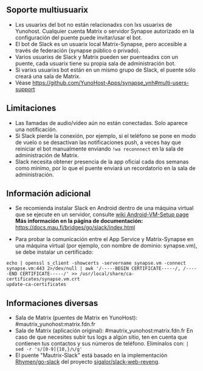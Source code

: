 ## Soporte multiusuarix
* Lxs usuarixs del bot no están relacionadxs con lxs usuarixs de Yunohost. Cualquier cuenta Matrix o servidor Synapse autorizado en la configuración del puente puede invitar/usar el bot.
* El bot de Slack es un usuarix local Matrix-Synapse, pero accesible a través de federación (synapse público o privado).
* Varios usuarixs de Slack y Matrix pueden ser puenteadxs con un puente, cada usuarix tiene su propia sala de administración bot.
* Si varixs usuarixs bot están en un mismo grupo de Slack, el puente sólo creará una sala de Matrix.
* Véase https://github.com/YunoHost-Apps/synapse_ynh#multi-users-support

## Limitaciones
* Las llamadas de audio/vídeo aún no están conectadas. Solo aparece una notificación.
* Si Slack pierde la conexión, por ejemplo, si el teléfono se pone en modo de vuelo o se desactivan las notificaciones push, a veces hay que reiniciar el bot manualmente enviando `!wa reconnnect` en la sala de administración de Matrix.
* Slack necesita obtener presencia de la app oficial cada dos semanas como mínimo, por lo que el puente enviará un recordatorio en la sala de administración.

## Información adicional
* Se recomienda instalar Slack en Android dentro de una máquina virtual que se ejecute en un servidor, consulte [wiki Android-VM-Setup page](https://docs.mau.fi/bridges/go/slack/android-vm-setup.html)
**Más información en la página de documentación:**
  https://docs.mau.fi/bridges/go/slack/index.html

* Para probar la comunicación entre el App Service y Matrix-Synapse en una máquina virtual (por ejemplo, con nombre de dominio: synapse.vm), se debe instalar un certificado:
```
echo | openssl s_client -showcerts -servername synapse.vm -connect synapse.vm:443 2>/dev/null | awk '/-----BEGIN CERTIFICATE-----/, /-----END CERTIFICATE-----/' >> /usr/local/share/ca-certificates/synapse.vm.crt
update-ca-certificates
```

## Informaciones diversas
* Sala de Matrix (puentes de Matrix en YunoHost): #mautrix_yunohost:matrix.fdn.fr
* Sala de Matrix (aplicación original): #mautrix_yunohost:matrix.fdn.fr
  En caso de que necesites subir tus logs a algún sitio, ten en cuenta que contienen tus contactos y sus números de teléfono. Elimínalos con:
  ``| sed -r 's/[0-9]{10,}/📞/g' ``
* El puente "Mautrix-Slack" está basado en la implementación [Rhymen/go-slack](https://github.com/Rhymen/go-slack) del proyecto [sigalor/slack-web-reveng](https://github.com/sigalor/slack-web-reveng).